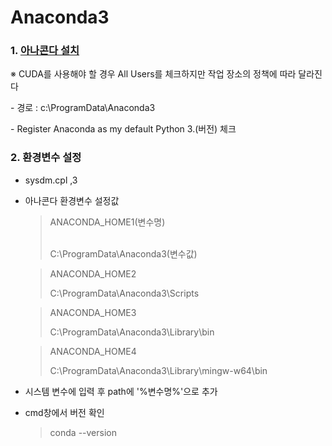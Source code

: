 # Anaconda3
### 1. <a href="https://www.anaconda.com/products/distribution#download-section">아나콘다 설치</a>
<div> ※ CUDA를 사용해야 할 경우 All Users를 체크하지만 작업 장소의 정책에 따라 달라진다</div>
<p>- 경로 : c:\ProgramData\Anaconda3</p>
<div>- Register Anaconda as my default Python 3.(버전) 체크</div>

### 2. 환경변수 설정
- sysdm.cpl ,3
- 아나콘다 환경변수 설정값
    > ANACONDA_HOME1(변수명)<p>  
       C:\ProgramData\Anaconda3(변수값)

    > ANACONDA_HOME2<p> 
       C:\ProgramData\Anaconda3\Scripts

    > ANACONDA_HOME3<p> 
       C:\\ProgramData\Anaconda3\Library\bin

    > ANACONDA_HOME4<p> 
      C:\ProgramData\Anaconda3\Library\mingw-w64\bin
- 시스템 변수에 입력 후 path에 '%변수명%'으로 추가
- cmd창에서 버전 확인
    > conda --version
